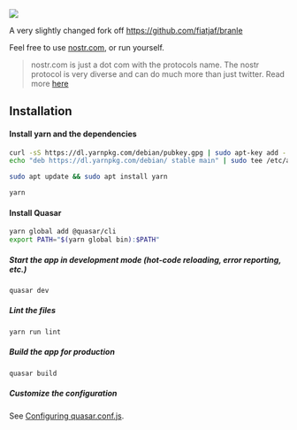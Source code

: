 <img src="https://user-images.githubusercontent.com/33088785/147620316-7499cebd-9019-4875-9e71-f569dd568995.png">

A very slightly changed fork off https://github.com/fiatjaf/branle

Feel free to use <a href="https://nostr.com">nostr.com</a>, or run yourself.

> nostr.com is just a dot com with the protocols name. The nostr protocol is very diverse and can do much more than just twitter. Read more <a href="https://github.com/fiatjaf/nostr">here</a> 

## Installation

#### Install yarn and the dependencies

```bash
curl -sS https://dl.yarnpkg.com/debian/pubkey.gpg | sudo apt-key add -
echo "deb https://dl.yarnpkg.com/debian/ stable main" | sudo tee /etc/apt/sources.list.d/yarn.list

sudo apt update && sudo apt install yarn

yarn
```

#### Install Quasar

```bash
yarn global add @quasar/cli
export PATH="$(yarn global bin):$PATH"

```

##### Start the app in development mode (hot-code reloading, error reporting, etc.)

```bash
quasar dev
```

##### Lint the files

```bash
yarn run lint
```

##### Build the app for production

```bash
quasar build
```

##### Customize the configuration

See [Configuring quasar.conf.js](https://quasar.dev/quasar-cli/quasar-conf-js).
